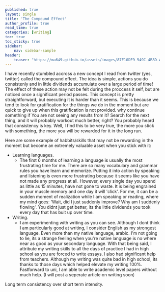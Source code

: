 ```yaml
---
published: true
layout: single
title: 'The Compound Effect'
author_profile: true
read_time: true
categories: [writing]
toc: true
toc_sticky: true
sidebar:
    nav: sidebar-sample
header:
    teaser: "https://ma649.github.io/assets/images/87E10DF9-549C-4B8D-AA3E-FD632B48BB24.png"
---
```


I have recently stumbled accross a new concept I read from twitter (yes, twitter) called the compound effect. The idea is simple, actions you do consistenly and in little
dividends accumulate over a large period of time! The effect of these action may not be felt during the proccess it self, but are noticed once a significant period passes.
This concept is pretty straightforward, but executing it is harder than it seems. This is because we tend to look for gratification for the things we do in the moment
but are quick to give up when this gratification is not provided. why continue something if You are not seeing any results from it? Search for the next thing, and it will probably workout much better, right? You probably heard that consistency is key.
Well, I find this to be very true, the more you stick with something, the more you will be rewarded for it in the long run. 

Here are some example of habbits/skills that may not be rewarding in the moment but become an extremely valuable asset when you stick with it:
- Learning languages. 
    - The first 6 months of learning a language is usually the most frustrating time for me. There are so many vocabulary and grammar rules you have
learn and memorize. Putting it into action by speaking and listening is even more frustrating because it seems like you have not made any progress at all. However, every
single day you spend as little as 15 minutes, have not gone to waste. It is being engrained in your muscle memory and one day it will 'click'. For me, it can be a sudden moment
of realization while I am speaking or reading, where my mind goes: 'Wait, did I just suddenly improve? Why am I suddenly flowing'. You didnt just get better,
its the little dividends you took every day that has buit up over time. 
- Writing.
    - I am experimenting with writing as you can see. Although I dont think I am particularly good at writing, I consider English as my strongest language. Even more than my native language, arabic. I'm not going to lie, its a strange feeling when you're native language is no where near as good as your secondary language. With that being said, I attribute my writing skills to all the days of practice I had in high school as you are forced to write essays. I also had significant help from teachers. Although my writing was quite bad in high school, its thanks to those days which helped elevate my writing 100%. Fastforward to uni, I am able to write academic level papers without much help. (I will post a seperate article on writing soon)
    
Long term consistency over short term intensity.
